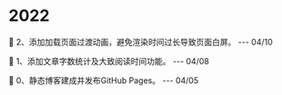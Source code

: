 # 2022
:star2: 2、添加加载页面过渡动画，避免渲染时间过长导致页面白屏。 --- 04/10

:star2: 1、添加文章字数统计及大致阅读时间功能。 --- 04/08

:star2: 0、静态博客建成并发布GitHub Pages。 --- 04/05

